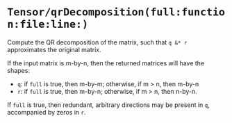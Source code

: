 # ``Tensor/qrDecomposition(full:function:file:line:)``

Compute the QR decomposition of the matrix, such that `q &* r` approximates the original matrix.

If the input matrix is m-by-n, then the returned matrices will have the shapes:

 * `q`: if `full` is true, then m-by-m; otherwise, if m > n, then m-by-n
 * `r`: if `full` is true, then m-by-n; otherwise, if m > n, then n-by-n.

If `full` is true, then redundant, arbitrary directions may be present in `q`, accompanied by zeros in `r`.
